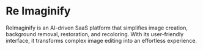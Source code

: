 # Re Imaginify
ReImaginify is an AI-driven SaaS platform that simplifies image creation, background removal, restoration, and recoloring. With its user-friendly interface, it transforms complex image editing into an effortless experience.
